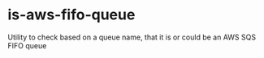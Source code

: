 # is-aws-fifo-queue
Utility to check based on a queue name, that it is or could be an AWS SQS FIFO queue
